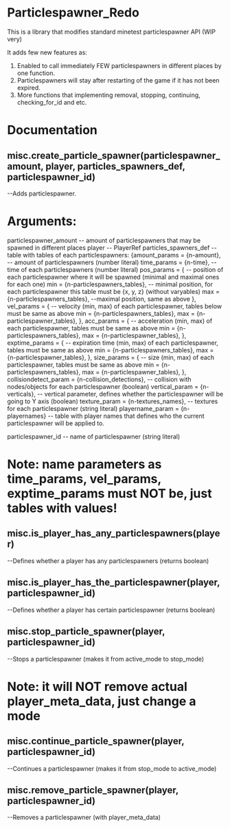 # Particlespawner_Redo
This is a library that modifies standard minetest particlespawner API (WIP very)

It adds few new features as:
1. Enabled to call immediately FEW particlespawners in different places by one function.
2. Particlespawners will stay after restarting of the game if it has not been expired.
3. More functions that implementing removal, stopping, continuing, checking_for_id and etc.

# Documentation #

## misc.create_particle_spawner(particlespawner_amount, player, particles_spawners_def, particlespawner_id)
  --Adds particlespawner.
  
  # Arguments:
  particlespawner_amount -- amount of particlespawners that may be spawned in different places 
  player -- PlayerRef
  particles_spawners_def -- table with tables of each particlespawners:
      {amount_params = {n-amount}, -- amount of particlespawners (number literal)
       time_params = {n-time}, -- time of each particlespawners (number literal)
       pos_params = { -- position of each particlespawner where it will be spawned (minimal and maximal ones for each one)
        min = {n-particlespawners_tables}, -- minimal position, for each particlespawner this table must be {x, y, z} (without varyables)
        max = {n-particlespawners_tables}, --maximal position, same as above
       },
       vel_params = { -- velocity (min, max) of each particlespawner, tables below must be same as above
        min = {n-particlespawners_tables},
        max = {n-particlespawner_tables},
       },
       acc_params = { -- acceleration (min, max) of each particlespawner, tables must be same as above
        min = {n-particlespawners_tables},
        max = {n-particlespawner_tables},
       },
       exptime_params = { -- expiration time (min, max) of each particlespawner, tables must be same as above
        min = {n-particlespawners_tables},
        max = {n-particlespawner_tables},
       },
       size_params = { -- size (min, max) of each particlespawner, tables must be same as above
        min = {n-particlespawners_tables},
        max = {n-particlespawner_tables},
       },
       collisiondetect_param = {n-collision_detections}, -- collision with nodes/objects for each particlespawner (boolean)
       vertical_param = {n-verticals}, -- vertical parameter, defines whether the particlespawner will be going to Y axis (boolean)
       texture_param = {n-textures_names}, -- textures for each particlespawner (string literal)
       playername_param = {n-playernames} -- table with player names that defines who the current particlespawner will be applied to.
   
   particlespawner_id -- name of particlespawner (string literal)
   # Note:  name parameters as time_params, vel_params, exptime_params must NOT be, just tables with values!
 
 
 ## misc.is_player_has_any_particlespawners(player)
   --Defines whether a player has any particlespawners (returns boolean)
   
 ## misc.is_player_has_the_particlespawner(player, particlespawner_id)
   --Defines whether a player has certain particlespawner (returns boolean)
   
 ## misc.stop_particle_spawner(player, particlespawner_id)
   --Stops a particlespawner (makes it from active_mode to stop_mode) 
   # Note:  it will NOT remove actual player_meta_data, just change a mode
 
 ## misc.continue_particle_spawner(player, particlespawner_id)
   --Continues a particlespawner (makes it from stop_mode to active_mode)
   
 ## misc.remove_particle_spawner(player, particlespawner_id)
   --Removes a particlespawner (with player_meta_data)
   
        
       
